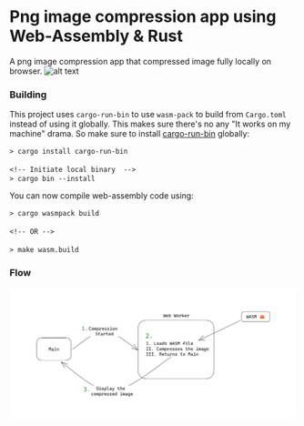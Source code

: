 # Png image compression app using Web-Assembly & Rust

A png image compression app that compressed image fully locally on browser.
![alt text](image.png)

### Building

This project uses `cargo-run-bin` to use `wasm-pack` to build from `Cargo.toml` instead of using it globally. This makes sure there's no any "It works on my machine" drama. So make sure to install [cargo-run-bin](https://crates.io/crates/cargo-run-bin) globally:

```
> cargo install cargo-run-bin

<!-- Initiate local binary  -->
> cargo bin --install
```

You can now compile web-assembly code using:

```
> cargo wasmpack build

<!-- OR -->

> make wasm.build
```

### Flow

<img src="./flowchart.png" />
